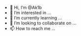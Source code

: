 - 👋 Hi, I’m @Ak1b
- 👀 I’m interested in ...
- 🌱 I’m currently learning ...
- 💞️ I’m looking to collaborate on ...
- 📫 How to reach me ...

<!---
Ak11111b/Ak11111b is a ✨ special ✨ repository because its `README.md` (this file) appears on your GitHub profile.
You can click the Preview link to take a look at your changes.
--->
